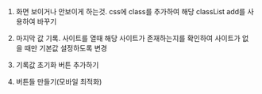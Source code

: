 1. 화면 보이거나 안보이게 하는것. css에 class를 추가하여 해당 classList add를 사용하여 바꾸기

2. 마지막 값 기록. 사이트를 열때 해당 사이트가 존재하는지를 확인하여 사이트가 없을 때만 기본값 설정하도록 변경

3. 기록값 초기화 버튼 추가하기

4. 버튼들 만들기(모바일 최적화)
